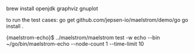 brew install openjdk graphviz gnuplot

to run the test cases:
go get github.com/jepsen-io/maelstrom/demo/go
go install .

{maelstrom-echo}$ ../maelstrom/maelstrom test -w echo --bin ~/go/bin/maelstrom-echo --node-count 1 --time-limit 10